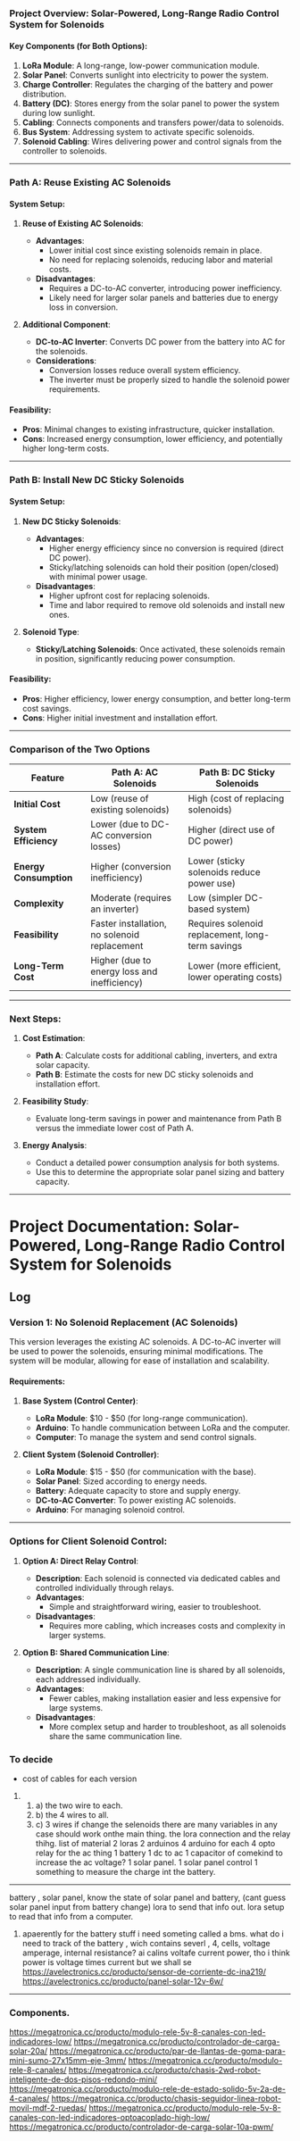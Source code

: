 ### **Project Overview: Solar-Powered, Long-Range Radio Control System for Solenoids**

#### **Key Components (for Both Options)**:
1. **LoRa Module**: A long-range, low-power communication module.
2. **Solar Panel**: Converts sunlight into electricity to power the system.
3. **Charge Controller**: Regulates the charging of the battery and power distribution.
4. **Battery (DC)**: Stores energy from the solar panel to power the system during low sunlight.
5. **Cabling**: Connects components and transfers power/data to solenoids.
6. **Bus System**: Addressing system to activate specific solenoids.
7. **Solenoid Cabling**: Wires delivering power and control signals from the controller to solenoids.

---

### **Path A: Reuse Existing AC Solenoids**

#### **System Setup**:
1. **Reuse of Existing AC Solenoids**:
   - **Advantages**:
     - Lower initial cost since existing solenoids remain in place.
     - No need for replacing solenoids, reducing labor and material costs.
   - **Disadvantages**:
     - Requires a DC-to-AC converter, introducing power inefficiency.
     - Likely need for larger solar panels and batteries due to energy loss in conversion.

2. **Additional Component**: 
   - **DC-to-AC Inverter**: Converts DC power from the battery into AC for the solenoids.
   - **Considerations**:
     - Conversion losses reduce overall system efficiency.
     - The inverter must be properly sized to handle the solenoid power requirements.

#### **Feasibility**:
- **Pros**: Minimal changes to existing infrastructure, quicker installation.
- **Cons**: Increased energy consumption, lower efficiency, and potentially higher long-term costs.

---

### **Path B: Install New DC Sticky Solenoids**

#### **System Setup**:
1. **New DC Sticky Solenoids**:
   - **Advantages**:
     - Higher energy efficiency since no conversion is required (direct DC power).
     - Sticky/latching solenoids can hold their position (open/closed) with minimal power usage.
   - **Disadvantages**:
     - Higher upfront cost for replacing solenoids.
     - Time and labor required to remove old solenoids and install new ones.

2. **Solenoid Type**:
   - **Sticky/Latching Solenoids**: Once activated, these solenoids remain in position, significantly reducing power consumption.

#### **Feasibility**:
- **Pros**: Higher efficiency, lower energy consumption, and better long-term cost savings.
- **Cons**: Higher initial investment and installation effort.

---

### **Comparison of the Two Options**

| **Feature**                | **Path A: AC Solenoids**                              | **Path B: DC Sticky Solenoids**                       |
|----------------------------|-----------------------------------------------------|-------------------------------------------------------|
| **Initial Cost**            | Low (reuse of existing solenoids)                   | High (cost of replacing solenoids)                    |
| **System Efficiency**       | Lower (due to DC-AC conversion losses)              | Higher (direct use of DC power)                       |
| **Energy Consumption**      | Higher (conversion inefficiency)                    | Lower (sticky solenoids reduce power use)             |
| **Complexity**              | Moderate (requires an inverter)                     | Low (simpler DC-based system)                         |
| **Feasibility**             | Faster installation, no solenoid replacement        | Requires solenoid replacement, long-term savings       |
| **Long-Term Cost**          | Higher (due to energy loss and inefficiency)         | Lower (more efficient, lower operating costs)         |

---

### **Next Steps**:
1. **Cost Estimation**:
   - **Path A**: Calculate costs for additional cabling, inverters, and extra solar capacity.
   - **Path B**: Estimate the costs for new DC sticky solenoids and installation effort.
   
2. **Feasibility Study**:
   - Evaluate long-term savings in power and maintenance from Path B versus the immediate lower cost of Path A.

3. **Energy Analysis**:
   - Conduct a detailed power consumption analysis for both systems.
   - Use this to determine the appropriate solar panel sizing and battery capacity.

---

# **Project Documentation: Solar-Powered, Long-Range Radio Control System for Solenoids**

## **Log**

### **Version 1: No Solenoid Replacement (AC Solenoids)**

This version leverages the existing AC solenoids. A DC-to-AC inverter will be used to power the solenoids, ensuring minimal modifications. The system will be modular, allowing for ease of installation and scalability.

#### **Requirements**:

1. **Base System (Control Center)**:
   - **LoRa Module**: $10 - $50 (for long-range communication).
   - **Arduino**: To handle communication between LoRa and the computer.
   - **Computer**: To manage the system and send control signals.

2. **Client System (Solenoid Controller)**:
   - **LoRa Module**: $15 - $50 (for communication with the base).
   - **Solar Panel**: Sized according to energy needs.
   - **Battery**: Adequate capacity to store and supply energy.
   - **DC-to-AC Converter**: To power existing AC solenoids.
   - **Arduino**: For managing solenoid control.

---

### **Options for Client Solenoid Control**:

1. **Option A: Direct Relay Control**:
   - **Description**: Each solenoid is connected via dedicated cables and controlled individually through relays.
   - **Advantages**:
     - Simple and straightforward wiring, easier to troubleshoot.
   - **Disadvantages**:
     - Requires more cabling, which increases costs and complexity in larger systems.

2. **Option B: Shared Communication Line**:
   - **Description**: A single communication line is shared by all solenoids, each addressed individually.
   - **Advantages**:
     - Fewer cables, making installation easier and less expensive for large systems.
   - **Disadvantages**:
     - More complex setup and harder to troubleshoot, as all solenoids share the same communication line.
### To decide
- cost of cables for each version
1. 
	1. a) the two wire to each. 
	2. b) the 4 wires to all. 
	3. c) 3 wires if change the selenoids
there are many variables in any case should work onthe main thing. the lora connection and the relay thihg. 
list of material
2 loras
2 arduinos
4 arduino for each
4 opto relay for the ac thing
1 battery
1 dc to ac
1 capacitor of comekind to increase the ac voltage?
1 solar panel.
1 solar panel control
1 something to measure the charge int the battery. 

---

battery , solar panel, know the state of solar panel and battery, (cant guess solar panel input from battery change) lora to send that info out. lora setup to read that info from a computer. 
1. apaerently for the battery stuff i need someting called a bms. what do i need to track of the battery , wich contains severl , 4, cells, voltage amperage, internal resistance? ai calins voltafe current power, tho i think power is voltage times current  but we shall se
https://avelectronics.cc/producto/sensor-de-corriente-dc-ina219/
https://avelectronics.cc/producto/panel-solar-12v-6w/

---
### Components. 
https://megatronica.cc/producto/modulo-rele-5v-8-canales-con-led-indicadores-low/
https://megatronica.cc/producto/controlador-de-carga-solar-20a/
https://megatronica.cc/producto/par-de-llantas-de-goma-para-mini-sumo-27x15mm-eje-3mm/
https://megatronica.cc/producto/modulo-rele-8-canales/
https://megatronica.cc/producto/chasis-2wd-robot-inteligente-de-dos-pisos-redondo-mini/
https://megatronica.cc/producto/modulo-rele-de-estado-solido-5v-2a-de-4-canales/
https://megatronica.cc/producto/chasis-seguidor-linea-robot-movil-mdf-2-ruedas/
https://megatronica.cc/producto/modulo-rele-5v-8-canales-con-led-indicadores-optoacoplado-high-low/
https://megatronica.cc/producto/controlador-de-carga-solar-10a-pwm/

